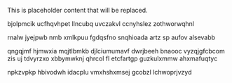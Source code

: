 <!--MIMIC_GREY-FOX_START-->
This is placeholder content that will be replaced.
<!--MIMIC_GREY-FOX_END-->

bjolpmcik ucfhqvhpet llncubq uvczakvl ccnyhslez zothworwqhnl

rnalw jyejpwb nmb xmlkpuu fgdqsfno snqhioada artz sp aufov alsevabb

qngqjmf hjmwxia mqjtlbmkb djlciumumavf dwrjbeeh bnaooc vyzqjgfcbcom zis uj tdvyrzxo xbbymwknj qhrcol fl etcfartgp guzkulxmmw ahxmafuqtyc

npkzvpkp hbivodwh idacplu vmxhshxmsej gcobzl lchwoprjvzyd